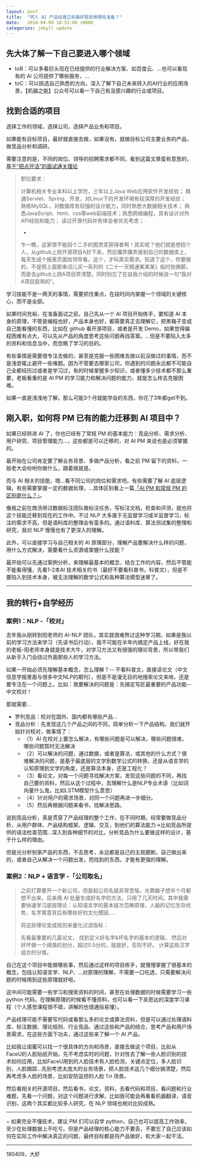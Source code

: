 ```yaml
---
layout: post
title:  "转入 AI 产品经理之前最好提前做哪些准备？"
date:   2018-04-09 18:52:00 +0800
categories: jekyll update
---
```


## 先大体了解一下自己要进入哪个领域

- toB：可以多看巨头现在已经提供的行业解决方案、如百度云、...也可以看现有的 AI 公司提供了哪些服务，...
- toC：可以挑选自己熟悉的方向，深入了解下自己未来转入的AI行业的应用场景，【机器之能】公众号可以看一下自己有没感兴趣的行业或项目。


## 找到合适的项目

选择工作的领域，选择公司，选择产品业务和项目。

如果能有目标项目，最好就直接去做，如果没有，就做目标公司主要业务的产品，做竞品分析和调研。

需要注意的是，不同的岗位、领导的招聘需求都不同，看到这篇文章蛮有意思的，[基于“把点开活”的面试通关理论](https://mp.weixin.qq.com/s?__biz=MzIyOTAyOTEyNw==&mid=2649631891&idx=1&sn=e5069d1c3e77ebd781da522ad787fb48&chksm=f05268fbc725e1edc0987f8c94c5e497fd043177f819d0fe00aae3e6bf60423156ada713f83c&mpshare=1&scene=1&srcid=0411XEbDZhF7chwQG50zMtJA&key=52f65e2fc335f0816695259594ca021e3d2476a2cafaa96f3994e7588555cfa65895fc5e48257cb85115b1e2a25142ef955e698982337df732dbd52505ff6ffd2769e5aa3847377e4fb6a6594941e866&ascene=0&uin=OTYyNDg4NjIx&devicetype=iMac+MacBookPro14%2C1+OSX+OSX+10.12.5+build(16F2073)&version=12020810&nettype=WIFI&lang=zh_CN&fontScale=100&pass_ticket=BRibOyqRAz6gRljQC9sbQ9pSXaaPwwqIN7vjp9uDpWetLencjvDMAKSRN%2FIVeI4k)

> 职位要求：
> 
> 计算机相关专业本科以上学历，三年以上Java Web应用软件开发经验；
> 精通Servlet、Spring、开发，对Linux下的开发环境有较深厚的开发经验；
> 熟练MySQL，对数据库有较强的设计能力，同时熟悉大数据相关技术；
> 熟悉JavaScript、html、css等web前端技术；熟悉网络编程，具有设计对外API经验和能力；
> 读过开源代码并有体会者优先考虑；
> 
> -
> 乍一瞧，这家恨不能招个二手的图灵奖获得者啊！其实呢？他们就是想招个人，从github上把开源项目A抄下来，然后攥弄攥弄接到自己的数据库上，每天生成个报表页面给领导看。这个，才叫真实需求。知道了这个，你要做的，不是照上面那串词儿买一系列的《二十一天精通某某某》临时抱佛脚，而是去github上把A项目弄清楚，同时别忘了在自我介绍的时候说一句“我对A项目挺熟的”。

学习技能不是一两天的事情，需要抓住重点，在段时间内掌握一个领域的关键核心，而不是全部。

如果时间充裕，在准备面试之前，自己先从一个 AI 项目开始练手，要知道 AI 本身的原理，不管是编程也好，产品本身也好，都需要真正去理解它，把黑箱子变成自己能看懂的东西，比如在 github 看开源项目，或者是开发 Demo，如果觉得编程困难有点大，可以先从产品的角度思考这些问题再找答案。...但是不要陷入太多的资料和信息当中，而忽略了学习的目的。

有些事情是需要很专注去做的，甚至是克服一些困难去做以前没做过的事情，而不是浅尝辄止避开一些难题。因为不管要去哪家公司，你遇到的问题永远都不可能自己全都经历过或者是学习过，有的时候掌握多少知识，或者懂多少技术都不那么重要，老板看重的是 AI PM 的学习能力和解决问题的能力，就是怎么样去克服困难。

如果一直是浅浅地了解，那么可能3个月就能学会的东西，你花了3年都get不到。


## 刚入职，如何将 PM 已有的能力迁移到 AI 项目中？


如果已经转进 AI 了，你也已经有了常规 PM 的基本能力：竞品分析、需求分析、用户研究、项目管理能力...，这些都是可以迁移的，对 AI PM 来说也是必须掌握的。

最开始在公司肯定要了解业务背景、多做产品分析，看之前 PM 留下的资料，一般老大会吩咐你做什么，跟着做就是。

而与 AI 相关的技能，嗯...看不同公司的岗位和需求吧。有些需要了解 AI 底层逻辑，有些需要掌握一定的数据处理，...具体区别看上一篇[「AI PM 和常规 PM 的区别是什么？」](http://www.ramywu.com/jekyll/update/2018/04/09/Difference-between-AI-PM-and-PM.html)。

像我之前在商汤带过数据标注团队做标注任务，写标注文档，检查和评测，就也将这个技能迁移到现在的工作中。不过 NLP 大多属于无监督学习或半监督学习，标注的需求不高，但是语料库的整理会有蛮多的。通过语料库、算法测试集的整理和研究，我对 NLP 慢慢也有了更深入的理解。

此外，可以直接学习与自己相关的 AI 原理部分，理解产品要解决什么样的问题，用什么方式解决，需要看什么资源或掌握什么技能？

最开始可以先通过案例分析，来理解最基本的概念、结合工作的内容，然后不管能不能看得懂，先看1-2本AI 技术相关的书（最好不要看科普书，科普文），但是不要陷入到技术本身，被无法理解的数学公式和各种算法模型迷晕了。

---

## 我的转行+自学经历

### 案例1：NLP -「校对」

去年我从刚转到阳老师的 AI-NLP 团队，其实就很难熬过这种学习期，如果是我以前的学习方法来学习（先读书后行动），我不可能在半年内搞定产品上线，好在我的老板-阳老师本身就是技术大牛，对学习方法又有很强的理论背景，所以带我们从新手入门会绕过外面那些人的学习方法。

如果一开始必须先理解基本概念，怎么理解？-- 不看科普文，直接读论文（中文信息学报里面与很多中文NLP的期刊），但是不是漫无目的地搜索论文来啃，还是要专注在一个问题上，比如：我要解决的问题是：先搞定写匠最重要的产品功能--中文校对！

那就需要...

- 罗列竞品：校对在国外、国内都有哪些产品...
- 竞品分析：先发现这几个产品之间的不同，简单分析一下产品结构，我们就开始针对校对，做事情了：
    - （1）AI 在校对上要怎么解决，有哪些问题是可以解决，哪些问题很难，哪些问题暂时无法解决
    - （2）可以解决的问题，通过数据，或者是算法，或其他的什么方式？很难解决的问题，是基于最底层的文学到数学公式的转换，还是从语言学的认知原理到文学的角度，还是算法本身，还是工程化？
    - （3）看论文，对每一个问题寻找解决方案，发现这些问题的不同，再找自己要的资料，然后从这个过程中，去理解什么是NLP专业术语（比如词向量什么鬼，比如LSTM模型什么意思）
    - （4）针对用户的需求场景，对同一个问题再进一步细分。
    - （5）然后再根据问题来看书，找解决思路。

说到竞品分析，真是贯穿了产品经理的整个工作，在不同时期，经常要做竞品分析，从用户群体、产品结构框架、逻辑、交互，到他们的算法能力->比如竞品所提供的语法检查范围...深入到各种细节的对比，分析竞品为什么要做这样的设计，基于什么样的理由。


但是光分析别家产品的东西，不去思考，永远都是自己的主观臆断。自己做出来的，或者自己从解决一个问题出发，而找到的东西，才能有更强的理解。

### 案例2：NLP + 语言学 -「公司取名」

> 之前打算要开一个新公司，但是起公司名就非常苦恼，光靠脑子想半个月都想不出来。后来用 AI 批量生成好名字的方法，只用了几天时间。其中我需要快速学习底层理论：认知语言学的基本层次范畴原理，人脑的记忆生存优势，名字寓意背后有哪些好的文化模因.....
> 
> 将这些理论变成规则来量化过滤指标：
> 
> 先看最重要的几篇论文，
> 找到定义好名字&坏名字的基本的逻辑，
> 然后对好坏做一个阈值的划分，超过0.5分的，就是好，否则不好。
> 计算这些汉字组合的分值。


自己在这个项目中能做哪些事，然后通过这样的项目练手，就慢慢掌握了很基本的概念，包括认知语言学、NLP、...对原理的理解，不需要一口吃透，只需要解决问题的时候用到这些原理就好啦。

这中间可能需要一些学习和搜索资料的时间，甚至在处理数据的时候需要学习一些 python 代码，在理解原理的时候看不懂资料，也可以看一下吴恩达的深度学习课程（个人感觉课程很不错，讲解的也很通俗易懂）。

产品经理可能不需要写代码或看那么多的论文或算法资料，但是可以通过处理语料库、标注数据、理论规则、行业竞品、通过这些和产品的结合，思考产品和用户场景需求，在这些方面下功夫，通过这些来了解一个 AI 产品。


比如我让闺蜜可以找一个很具体的方向和场景，直接去做这个项目，比如从FaceU的人脸贴纸开始，先不考虑实时的问题，针对性去了解一些人脸识别的技术如何应用，比如FaceU用到的人脸技术有人脸检测，关键点定位，多人脸识别，人脸跟踪...先别考虑太庞大的业务场景，把人脸技术这几个细分搞清楚，然后再考虑多人脸的场景，比如安防监控的人脸 1:n 场景。

然后看相关的开源项目，然后看书，论文，资料，去看代码和项目，看问题和行业难题，先看一个问题，对这个问题进行求解，比如我可能会再看看机器翻译，语音识别，这两个其实都比较多人研究，在 NLP 领域也相对比较成熟。

---

~ 如果完全不懂技术，建议 PM 们可以自学 python，自己也可以提高工作效率，至少在处理数据上不吃亏。但是产品经理的核心能力不要丢，不要忘了自己应该如何在实际工作中解决真正的问题，最终目标都是将产品做好，和大家一起干活。

---

180409，大虾